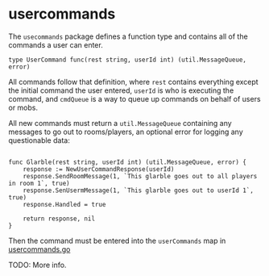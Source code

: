 # usercommands

The `usecommands` package defines a function type and contains all of the commands a user can enter.

```
type UserCommand func(rest string, userId int) (util.MessageQueue, error)
```

All commands follow that definition, where `rest` contains everything except the initial command the user entered, `userId` is who is executing the command, and `cmdQueue` is a way to queue up commands on behalf of users or mobs.

All new commands must return a `util.MessageQueue` containing any messages to go out to rooms/players, an optional error for logging any questionable data:

```

func Glarble(rest string, userId int) (util.MessageQueue, error) {
    response := NewUserCommandResponse(userId)
    response.SendRoomMessage(1, `This glarble goes out to all players in room 1`, true)
    response.SenUsermMessage(1, `This glarble goes out to userId 1`, true)
    response.Handled = true

    return response, nil
}
```

Then the command must be entered into the `userCommands` map in [usercommands.go](/scripting/usercommands.go)


TODO: More info.

